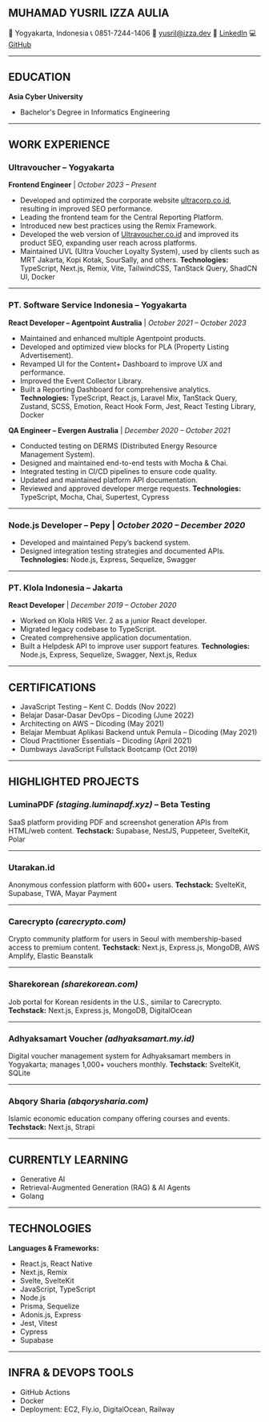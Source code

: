 ## **MUHAMAD YUSRIL IZZA AULIA**

📍 Yogyakarta, Indonesia
📞 0851-7244-1406
📧 [yusril@izza.dev](mailto:yusril@izza.dev)
🔗 [LinkedIn](https://www.linkedin.com/in/izza-srv/)
💻 [GitHub](https://github.com/underworld14)

---

## **EDUCATION**

**Asia Cyber University**

* Bachelor's Degree in Informatics Engineering

---

## **WORK EXPERIENCE**

### **Ultravoucher – Yogyakarta**

**Frontend Engineer** | *October 2023 – Present*

* Developed and optimized the corporate website [ultracorp.co.id](https://ultracorp.co.id), resulting in improved SEO performance.
* Leading the frontend team for the Central Reporting Platform.
* Introduced new best practices using the Remix Framework.
* Developed the web version of [Ultravoucher.co.id](https://ultravoucher.co.id) and improved its product SEO, expanding user reach across platforms.
* Maintained UVL (Ultra Voucher Loyalty System), used by clients such as MRT Jakarta, Kopi Kotak, SourSally, and others.
  **Technologies:** TypeScript, Next.js, Remix, Vite, TailwindCSS, TanStack Query, ShadCN UI, Docker

---

### **PT. Software Service Indonesia – Yogyakarta**

**React Developer – Agentpoint Australia** | *October 2021 – October 2023*

* Maintained and enhanced multiple Agentpoint products.
* Developed and optimized view blocks for PLA (Property Listing Advertisement).
* Revamped UI for the Content+ Dashboard to improve UX and performance.
* Improved the Event Collector Library.
* Built a Reporting Dashboard for comprehensive analytics.
  **Technologies:** TypeScript, React.js, Laravel Mix, TanStack Query, Zustand, SCSS, Emotion, React Hook Form, Jest, React Testing Library, Docker

**QA Engineer – Evergen Australia** | *December 2020 – October 2021*

* Conducted testing on DERMS (Distributed Energy Resource Management System).
* Designed and maintained end-to-end tests with Mocha & Chai.
* Integrated testing in CI/CD pipelines to ensure code quality.
* Updated and maintained platform API documentation.
* Reviewed and approved developer merge requests.
  **Technologies:** TypeScript, Mocha, Chai, Supertest, Cypress

---

### **Node.js Developer – Pepy** | *October 2020 – December 2020*

* Developed and maintained Pepy’s backend system.
* Designed integration testing strategies and documented APIs.
  **Technologies:** Node.js, Express, Sequelize, Swagger

---

### **PT. Klola Indonesia – Jakarta**

**React Developer** | *December 2019 – October 2020*

* Worked on Klola HRIS Ver. 2 as a junior React developer.
* Migrated legacy codebase to TypeScript.
* Created comprehensive application documentation.
* Built a Helpdesk API to improve user support features.
  **Technologies:** Node.js, Express, Sequelize, Swagger, Next.js, Redux

---

## **CERTIFICATIONS**

* JavaScript Testing – Kent C. Dodds (Nov 2022)
* Belajar Dasar-Dasar DevOps – Dicoding (June 2022)
* Architecting on AWS – Dicoding (May 2021)
* Belajar Membuat Aplikasi Backend untuk Pemula – Dicoding (May 2021)
* Cloud Practitioner Essentials – Dicoding (April 2021)
* Dumbways JavaScript Fullstack Bootcamp (Oct 2019)

---

## **HIGHLIGHTED PROJECTS**

### **LuminaPDF** *(staging.luminapdf.xyz)* – Beta Testing

SaaS platform providing PDF and screenshot generation APIs from HTML/web content.
**Techstack:** Supabase, NestJS, Puppeteer, SvelteKit, Polar

---

### **Utarakan.id**

Anonymous confession platform with 600+ users.
**Techstack:** SvelteKit, Supabase, TWA, Mayar Payment

---

### **Carecrypto** *(carecrypto.com)*

Crypto community platform for users in Seoul with membership-based access to premium content.
**Techstack:** Next.js, Express.js, MongoDB, AWS Amplify, Elastic Beanstalk

---

### **Sharekorean** *(sharekorean.com)*

Job portal for Korean residents in the U.S., similar to Carecrypto.
**Techstack:** Next.js, Express.js, MongoDB, DigitalOcean

---

### **Adhyaksamart Voucher** *(adhyaksamart.my.id)*

Digital voucher management system for Adhyaksamart members in Yogyakarta; manages 1,000+ vouchers monthly.
**Techstack:** SvelteKit, SQLite

---

### **Abqory Sharia** *(abqorysharia.com)*

Islamic economic education company offering courses and events.
**Techstack:** Next.js, Strapi

---

## **CURRENTLY LEARNING**

* Generative AI
* Retrieval-Augmented Generation (RAG) & AI Agents
* Golang

---

## **TECHNOLOGIES**

**Languages & Frameworks:**

* React.js, React Native
* Next.js, Remix
* Svelte, SvelteKit
* JavaScript, TypeScript
* Node.js
* Prisma, Sequelize
* Adonis.js, Express
* Jest, Vitest
* Cypress
* Supabase

---

## **INFRA & DEVOPS TOOLS**

* GitHub Actions
* Docker
* Deployment: EC2, Fly.io, DigitalOcean, Railway
